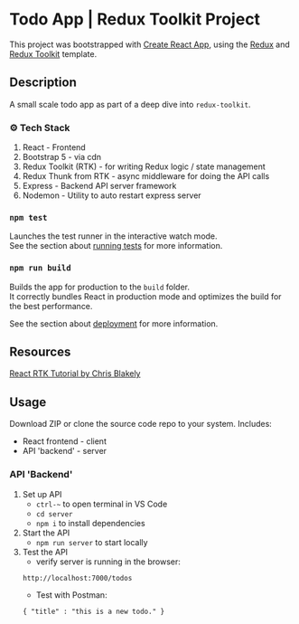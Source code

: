 # Todo App | Redux Toolkit Project

This project was bootstrapped with [Create React App](https://github.com/facebook/create-react-app), using the [Redux](https://redux.js.org/) and [Redux Toolkit](https://redux-toolkit.js.org/) template.

<!-- <p align="center">
  <img src="src/assets/rtk-screen.png" alt="RTK Todo App" width="500">
</p> -->

## Description

A small scale todo app as part of a deep dive into `redux-toolkit`.

<!-- [DEMO](https://redux-toolkit-example-blog.netlify.app/ "RTK Todo App") -->

### :gear: Tech Stack

   1. React - Frontend
   2. Bootstrap 5 - via cdn
   3. Redux Toolkit (RTK) - for writing Redux logic / state management
   4. Redux Thunk from RTK - async middleware for doing the API calls
   5. Express - Backend API server framework
   6. Nodemon - Utility to auto restart express server

### `npm test`

Launches the test runner in the interactive watch mode.\
See the section about [running tests](https://facebook.github.io/create-react-app/docs/running-tests) for more information.

### `npm run build`

Builds the app for production to the `build` folder.\
It correctly bundles React in production mode and optimizes the build for the best performance.

See the section about [deployment](https://facebook.github.io/create-react-app/docs/deployment) for more information.



## Resources

[React RTK Tutorial by Chris Blakely](https://www.youtube.com/watch?v=fiesH6WU63I)

## Usage
Download ZIP or clone the source code repo to your system. Includes:
   * React frontend - client
   * API 'backend' - server

### API 'Backend'

1. Set up API
     - `ctrl-~` to open terminal in VS Code
     - `cd server`
     - `npm i` to install dependencies
2. Start the API
     - `npm run server` to start locally
3. Test the API
     - verify server is running in the browser:
     ```
     http://localhost:7000/todos
     ```
     - Test with Postman:
     ```
    { "title" : "this is a new todo." }
     ```
